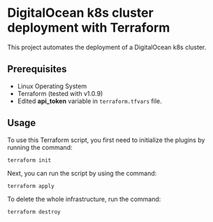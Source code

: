# DigitalOcean k8s cluster deployment with Terraform

This project automates the deployment of a DigitalOcean k8s cluster.

## Prerequisites

* Linux Operating System
* Terraform (tested with v1.0.9)
* Edited **api_token** variable in `terraform.tfvars` file.

## Usage

To use this Terraform script, you first need to initialize the plugins by running the command:

```shell
terraform init
```

Next, you can run the script by using the command:

```shell
terraform apply
```

To delete the whole infrastructure, run the command:

```shell
terraform destroy
```
